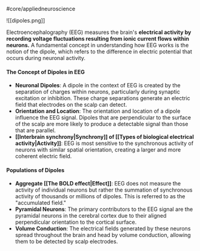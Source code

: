 #core/appliedneuroscience 

![[dipoles.png]]

Electroencephalography (EEG) measures the brain's **electrical activity by recording voltage fluctuations resulting from ionic current flows within neurons.** A fundamental concept in understanding how EEG works is the notion of the dipole, which refers to the difference in electric potential that occurs during neuronal activity.

#### The Concept of Dipoles in EEG

- **Neuronal Dipoles**: A dipole in the context of EEG is created by the separation of charges within neurons, particularly during synaptic excitation or inhibition. These charge separations generate an electric field that electrodes on the scalp can detect.
- **Orientation and Location**: The orientation and location of a dipole influence the EEG signal. Dipoles that are perpendicular to the surface of the scalp are more likely to produce a detectable signal than those that are parallel.
- **[[Interbrain synchrony|Synchrony]] of [[Types of biological electrical activity|Activity]]**: EEG is most sensitive to the synchronous activity of neurons with similar spatial orientation, creating a larger and more coherent electric field.

#### Populations of Dipoles

- **Aggregate [[The BOLD effect|Effect]]**: EEG does not measure the activity of individual neurons but rather the summation of synchronous activity of thousands or millions of dipoles. This is referred to as the "accumulated field."
- **Pyramidal Neurons**: The primary contributors to the EEG signal are the pyramidal neurons in the cerebral cortex due to their aligned perpendicular orientation to the cortical surface.
- **Volume Conduction**: The electrical fields generated by these neurons spread throughout the brain and head by volume conduction, allowing them to be detected by scalp electrodes.